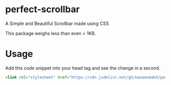 # perfect-scrollbar
A Simple and Beautiful Scrollbar made using CSS

This package weighs less than even > 1KB.

# Usage
Add this code snippet into your head tag and see the change in a second.
```html
<link rel="stylesheet" href="https://cdn.jsdelivr.net/gh/haneenmahd/perfect-scrollbar@master/scrollbar.css">
```
